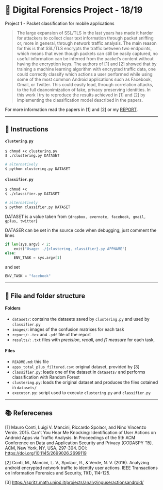 # :microscope: Digital Forensics Project - 18/19
Project 1 - Packet classification for mobile applications

> The large expansion of SSL/TLS in the last years has made it harder
for attackers to collect clear text information through packet sniffing or,
more in general, through network traffic analysis. The main reason for this
is that SSL/TLS encrypts the traffic between two endpoints, which means
that even though packets can still be easily captured, no useful information
can be inferred from the packet’s content without having the encryption
keys.
> The authors of [1] and [2] showed that by training a machine learning
algorithm with encrypted traffic data, one could correctly classify which
actions a user performed while using some of the most common Android
applications such as Facebook, Gmail, or Twitter. This could easily lead,
through correlation attacks, to the full deanonimization of fake, privacy
preserving identities.
> In this work I try to reproduce the results achieved in [1] and [2] by
implementing the classification model described in the papers.

For more information read the papers in \[1\] and \[2\] or my [REPORT](report/main.pdf).
___

## :notebook_with_decorative_cover: Instructions

#### `clustering.py`

```bash
$ chmod +x clustering.py
$ ./clustering.py DATASET

# alternatively
$ python clustering.py DATASET
```

#### `classifier.py`

```bash
$ chmod +x 
$ ./classifier.py DATASET

# alternatively
$ python classifier.py DATASET

```

DATASET is a value taken from `{dropbox, evernote, facebook, gmail, gplus, twitter}`

DATASER can be set in the source code when debugging, just comment the lines

```python
if len(sys.argv) < 2:
    exit("Usage: ./{clustering, classifier}.py APPNAME")
else:
    ENV_TASK = sys.argv[1]
```

 and set 

```python
ENV_TASK = "facebook"
```
___

## :open_file_folder: File and folder structure

#### Folders

- `dataset/`: contains the datasets saved by `clustering.py` and used by `classifier.py`
- `images/`: images of the confusion matrixes for each task
- `report/`: `.tex` and `.pdf` file of the report
- `results/`: `.txt` files with *precision*, *recall*, and *f1 measure* for each task,



#### Files

- `README.md`: this file
- `apps_total_plus_filtered.csv`: original dataset, provided by [3]
- `classifier.py`: loads one of the dataset in  `datasets/` and performs classification with Random Forest
- `clustering.py`: loads the original dataset and produces the files cotained in `datasets/`
- `executor.py`: script used to execute `clustering.py` and `classifier.py`



____

## :books: Referecenes

[1] Mauro Conti, Luigi V. Mancini, Riccardo Spolaor, and Nino Vincenzo Verde. 2015. Can't You Hear Me Knocking: Identification of User Actions on Android Apps via Traffic Analysis. In Proceedings of the 5th ACM Conference on Data and Application Security and Privacy (CODASPY '15). ACM, New York, NY, USA, 297-304. DOI: https://doi.org/10.1145/2699026.2699119

[2] Conti, M., Mancini, L. V., Spolaor, R., \& Verde, N. V. (2016). Analyzing android encrypted network traffic to identify user actions. IEEE Transactions on Information Forensics and Security, 11(1), 114-125.

[3] https://spritz.math.unipd.it/projects/analyzinguseractionsandroid/
